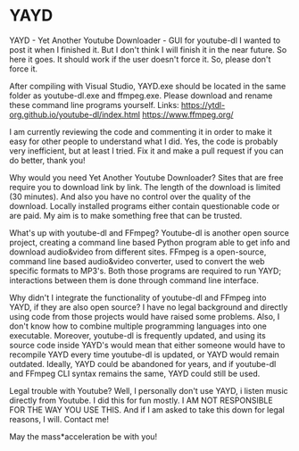# YAYD
YAYD - Yet Another Youtube Downloader - GUI for youtube-dl
I wanted to post it when I finished it. But I don't think I will finish it in the near future. So here it goes.
It should work if the user doesn't force it. So, please don't force it.

After compiling with Visual Studio, YAYD.exe should be located in the same folder as youtube-dl.exe and ffmpeg.exe. Please download and rename these command line programs yourself. Links:
https://ytdl-org.github.io/youtube-dl/index.html
https://www.ffmpeg.org/

I am currently reviewing the code and commenting it in order to make it easy for other people to understand what I did. Yes, the code is probably very inefficient, but at least I tried. Fix it and make a pull request if you can do better, thank you!

Why would you need Yet Another Youtube Downloader?
Sites that are free require you to download link by link. The length of the download is limited (30 minutes). And also you have no control over the quality of the download.
Locally installed programs either contain questionable code or are paid. My aim is to make something free that can be trusted.

What's up with youtube-dl and FFmpeg?
Youtube-dl is another open source project, creating a command line based Python program able to get info and download audio&video from different sites.
FFmpeg is a open-source, command line based audio&video converter, used to convert the web specific formats to MP3's.
Both those programs are required to run YAYD; interactions between them is done through command line interface.

Why didn't I integrate the functionality of youtube-dl and FFmpeg into YAYD, if they are also open source?
I have no legal background and directly using code from those projects would have raised some problems. Also, I don't know how to combine multiple programming languages into one executable. Moreover, youtube-dl is frequently updated, and using its source code inside YAYD's would mean that either someone would have to recompile YAYD every time youtube-dl is updated, or YAYD would remain outdated.
Ideally, YAYD could be abandoned for years, and if youtube-dl and FFmpeg CLI syntax remains the same, YAYD could still be used.

Legal trouble with Youtube?
Well, I personally don't use YAYD, i listen music directly from Youtube. I did this for fun mostly. I AM NOT RESPONSIBLE FOR THE WAY YOU USE THIS. And if I am asked to take this down for legal reasons, I will. Contact me!

May the mass*acceleration be with you!

